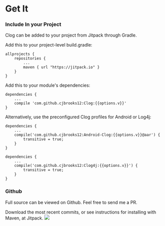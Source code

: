 ---
---

# Get It

### Include In your Project

Clog can be added to your project from Jitpack through Gradle.

Add this to your project-level build.gradle:

    allprojects {
        repositories {
            ...
            maven { url "https://jitpack.io" }
        }
    }

Add this to your module's dependencies:

    dependencies {
        ...
        compile 'com.github.cjbrooks12:Clog:{{options.v}}'
    }

Alternatively, use the preconfigured Clog profiles for Android or Log4j:

    dependencies {
        ...
        compile('com.github.cjbrooks12:Android-Clog:{{options.v}}@aar') {
            transitive = true;
        }
    }

    dependencies {
        ...
        compile('com.github.cjbrooks12:Clog4j:{{options.v}}') {
            transitive = true;
        }
    }

### Github

Full source can be viewed on Github. Feel free to send me a PR.

Download the most recent commits, or see instructions for installing with Maven, at Jitpack. [![](https://jitpack.io/v/JavaEden/Clog.svg)](https://jitpack.io/#JavaEden/Clog)

